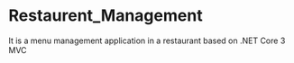 # Restaurent_Management
It is a menu management application in a restaurant based on .NET Core 3 MVC
